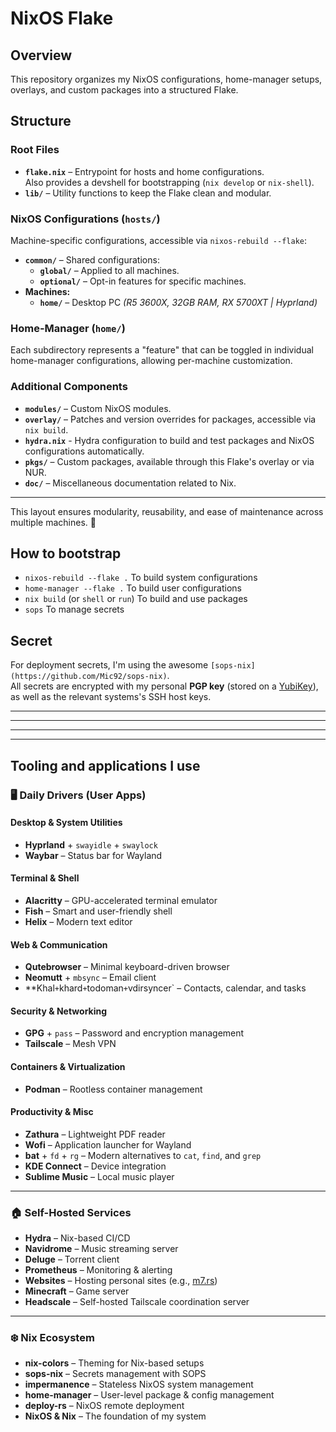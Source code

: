 # NixOS Flake

## Overview

This repository organizes my NixOS configurations, home-manager setups, overlays, and custom packages into a structured Flake.

## Structure

### Root Files

- **`flake.nix`** – Entrypoint for hosts and home configurations.\
  Also provides a devshell for bootstrapping (`nix develop` or `nix-shell`).
- **`lib/`** – Utility functions to keep the Flake clean and modular.

### NixOS Configurations (`hosts/`)

Machine-specific configurations, accessible via `nixos-rebuild --flake`:

- **`common/`** – Shared configurations:
  - **`global/`** – Applied to all machines.
  - **`optional/`** – Opt-in features for specific machines.
- **Machines:**
  - **`home/`** – Desktop PC _(R5 3600X, 32GB RAM, RX 5700XT | Hyprland)_

### Home-Manager (`home/`)

Each subdirectory represents a "feature" that can be toggled in individual home-manager configurations, allowing per-machine customization.

### Additional Components

- **`modules/`** – Custom NixOS modules.
- **`overlay/`** – Patches and version overrides for packages, accessible via `nix build`.
- **`hydra.nix`** - Hydra configuration to build and test packages and NixOS configurations automatically.
- **`pkgs/`** – Custom packages, available through this Flake's overlay or via NUR.
- **`doc/`** – Miscellaneous documentation related to Nix.

---

This layout ensures modularity, reusability, and ease of maintenance across multiple machines. 🚀

## How to bootstrap

- `nixos-rebuild --flake .` To build system configurations
- `home-manager --flake .` To build user configurations
- `nix build` (or `shell` or `run`) To build and use packages
- `sops` To manage secrets

## Secret

For deployment secrets, I'm using the awesome `[sops-nix](https://github.com/Mic92/sops-nix)`.\
All secrets are encrypted with my personal **PGP key** (stored on a [YubiKey](https://www.yubico.com/)), as well as the relevant systems's SSH host keys.

---

---

---

---

## Tooling and applications I use

### 🖥️ Daily Drivers (User Apps)

#### Desktop & System Utilities

- **Hyprland** + `swayidle` + `swaylock`
- **Waybar** – Status bar for Wayland

#### Terminal & Shell

- **Alacritty** – GPU-accelerated terminal emulator
- **Fish** – Smart and user-friendly shell
- **Helix** – Modern text editor

#### Web & Communication

- **Qutebrowser** – Minimal keyboard-driven browser
- **Neomutt** + `mbsync` – Email client
- \*\*Khal`+`khard`+`todoman`+`vdirsyncer` – Contacts, calendar, and tasks

#### Security & Networking

- **GPG** + `pass` – Password and encryption management
- **Tailscale** – Mesh VPN

#### Containers & Virtualization

- **Podman** – Rootless container management

#### Productivity & Misc

- **Zathura** – Lightweight PDF reader
- **Wofi** – Application launcher for Wayland
- **bat** + `fd` + `rg` – Modern alternatives to `cat`, `find`, and `grep`
- **KDE Connect** – Device integration
- **Sublime Music** – Local music player

---

### 🏠 Self-Hosted Services

- **Hydra** – Nix-based CI/CD
- **Navidrome** – Music streaming server
- **Deluge** – Torrent client
- **Prometheus** – Monitoring & alerting
- **Websites** – Hosting personal sites (e.g., [m7.rs](https://m7.rs))
- **Minecraft** – Game server
- **Headscale** – Self-hosted Tailscale coordination server

---

### ❄️ Nix Ecosystem

- **nix-colors** – Theming for Nix-based setups
- **sops-nix** – Secrets management with SOPS
- **impermanence** – Stateless NixOS system management
- **home-manager** – User-level package & config management
- **deploy-rs** – NixOS remote deployment
- **NixOS & Nix** – The foundation of my system
